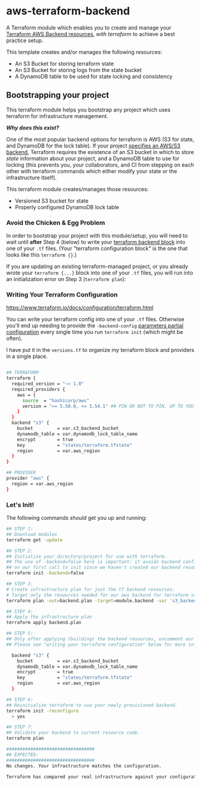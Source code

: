 # aws-terraform-backend

A Terraform module which enables you to create and manage your [Terraform AWS Backend resources](https://www.terraform.io/docs/backends/types/s3.html), _with terraform_ to achieve a best practice setup.

This template creates and/or manages the following resources:

- An S3 Bucket for storing terraform state
- An S3 Bucket for storing logs from the state bucket
- A DynamoDB table to be used for state locking and consistency

## Bootstrapping your project

This terraform module helps you bootstrap any project which uses terraform for infrastructure management.

**_Why does this exist?_**

One of the most popular backend options for terraform is AWS (S3 for state, and DynamoDB for the lock table). If your project [specifies an AWS/S3 backend](https://www.terraform.io/docs/backends/types/s3.html), Terraform requires the existence of an S3 bucket in which to store _state_ information about your project, and a DynamoDB table to use for locking (this prevents you, your collaborators, and CI from stepping on each other with terraform commands which either modify your state or the infrastructure itself).

This terraform module creates/manages those resources:

- Versioned S3 bucket for state
- Properly configured DynamoDB lock table

### Avoid the Chicken & Egg Problem

In order to bootstrap your project with this module/setup, you will need to wait until **after** Step 4 (below) to write your [terraform backend block](https://developer.hashicorp.com/terraform/language/settings/backends/configuration#using-a-backend-block) into one of your `.tf` files. (Your "terraform configuration block" is the one that looks like this `terraform {}`.)

If you are updating an existing terraform-managed project, or you already wrote your `terraform {...}` block into one of your `.tf` files, you will run into an initialization error on Step 3 (`terraform plan`):

### Writing Your Terraform Configuration

https://www.terraform.io/docs/configuration/terraform.html

You can write your terraform config into one of your `.tf` files. Otherwise you'll end up needing to provide the `-backend-config` [parameters partial configuration](https://www.terraform.io/docs/backends/config.html#partial-configuration) every single time you run `terraform init` (which might be often).

I have put it in the `versions.tf` to organize my terraform block and providers in a single place.

```bash

## TERRAFORM
terraform {
  required_version = "~> 1.0"
  required_providers {
    aws = {
      source  = "hashicorp/aws"
      version = ">= 5.50.0, <= 5.54.1" ## PIN OR NOT TO PIN, UP TO YOU
    }
  }
  backend "s3" {
    bucket         = var.s3_backend_bucket
    dynamodb_table = var.dynamodb_lock_table_name
    encrypt        = true
    key            = "states/terraform.tfstate"
    region         = var.aws_region
  }
}

## PROVIDER
provider "aws" {
  region = var.aws_region
}

```

### Let's Init!

The following commands _should_ get you up and running:

```bash
## STEP 1:
## Download modules
terraform get -update

## STEP 2:
## Initialize your directory/project for use with terraform.
## The use of -backend=false here is important: it avoids backend configuration
## on our first call to init since we haven't created our backend resources yet.
terraform init -backend=false

## STEP 3:
# Create infrastructure plan for just the tf backend resources.
# Target only the resources needed for our aws backend for terraform state/locking.
terraform plan -out=backend.plan -target=module.backend -var 's3_backend_bucket=YOUR-BUCKET-NAME-HERE'

## STEP 4:
## Apply the infrastructure plan
terraform apply backend.plan

## STEP 5:
## Only after applying (building) the backend resources, uncomment our terraform config in the versions.tf file.
## Please see "writing your terraform configuration" below for more info.

  backend "s3" {
    bucket         = var.s3_backend_bucket
    dynamodb_table = var.dynamodb_lock_table_name
    encrypt        = true
    key            = "states/terraform.tfstate"
    region         = var.aws_region
  }

## STEP 6:
## Reinitialize terraform to use your newly provisioned backend.
terraform init -reconfigure
  > yes

## STEP 7:
## Validate your backend to current resource code.
terraform plan

#################################
## EXPECTED:
#################################
No changes. Your infrastructure matches the configuration.

Terraform has compared your real infrastructure against your configuration and found no differences, so no changes are needed
```
